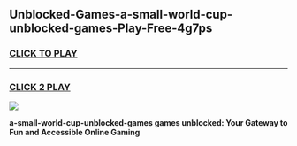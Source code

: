 
## Unblocked-Games-a-small-world-cup-unblocked-games-Play-Free-4g7ps
<h3>
<a href="https://premium76.site?title=a-small-world-cup-unblocked-games&ref=21A">CLICK TO PLAY</a></h3>
<hr>

<h3>
<a href="https://premium76.site?title=a-small-world-cup-unblocked-games&ref=21A">CLICK 2 PLAY</a>
  
</h3>

<a href="https://premium76.site?title=a-small-world-cup-unblocked-games&ref=21A"><img src="https://clearcache.store/games.png"></a>


**a-small-world-cup-unblocked-games games unblocked: Your Gateway to Fun and Accessible Online Gaming**
